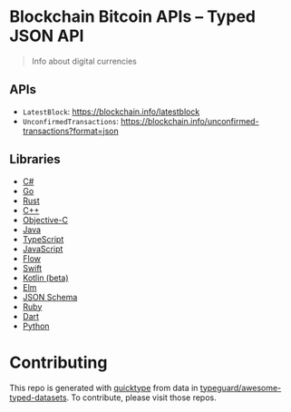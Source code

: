 # Blockchain Bitcoin APIs – Typed JSON API

> Info about digital currencies

## APIs

* `LatestBlock`: https://blockchain.info/latestblock
* `UnconfirmedTransactions`: https://blockchain.info/unconfirmed-transactions?format=json

## Libraries

* [C#](csharp)
* [Go](golang)
* [Rust](rustlang)
* [C++](cplusplus)
* [Objective-C](objective-c)
* [Java](java)
* [TypeScript](typescript)
* [JavaScript](javascript)
* [Flow](flow)
* [Swift](swift4)
* [Kotlin (beta)](kotlin)
* [Elm](elm)
* [JSON Schema](json-schema)
* [Ruby](ruby)
* [Dart](dart)
* [Python](python)

# Contributing

This repo is generated with [quicktype](https://github.com/quicktype/quicktype) from data in [typeguard/awesome-typed-datasets](https://github.com/typeguard/awesome-typed-datasets).
To contribute, please visit those repos.
